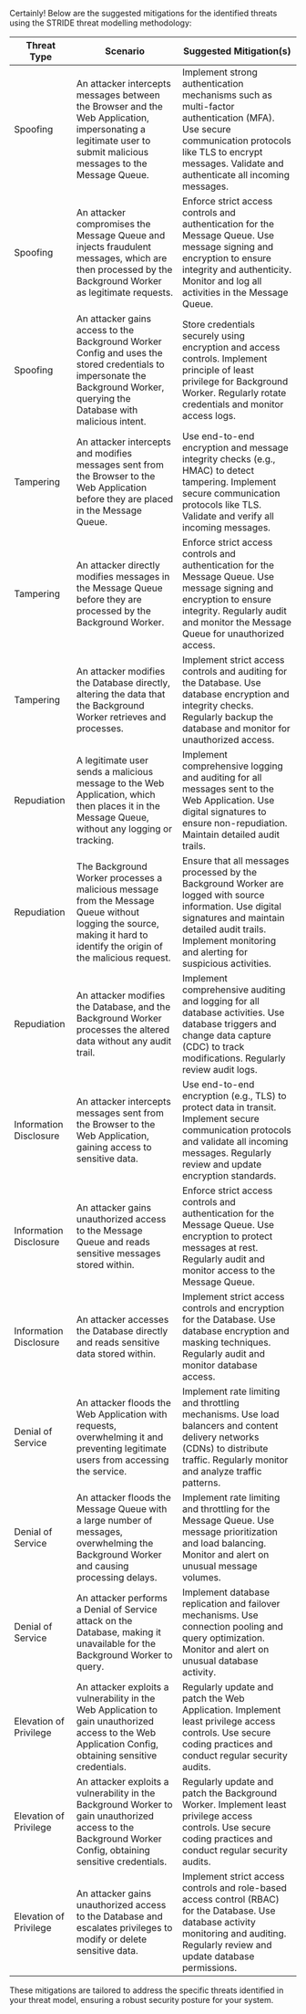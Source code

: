 Certainly! Below are the suggested mitigations for the identified threats using the STRIDE threat modelling methodology:

| Threat Type | Scenario | Suggested Mitigation(s) |
|-------------|----------|-------------------------|
| Spoofing | An attacker intercepts messages between the Browser and the Web Application, impersonating a legitimate user to submit malicious messages to the Message Queue. | Implement strong authentication mechanisms such as multi-factor authentication (MFA). Use secure communication protocols like TLS to encrypt messages. Validate and authenticate all incoming messages. |
| Spoofing | An attacker compromises the Message Queue and injects fraudulent messages, which are then processed by the Background Worker as legitimate requests. | Enforce strict access controls and authentication for the Message Queue. Use message signing and encryption to ensure integrity and authenticity. Monitor and log all activities in the Message Queue. |
| Spoofing | An attacker gains access to the Background Worker Config and uses the stored credentials to impersonate the Background Worker, querying the Database with malicious intent. | Store credentials securely using encryption and access controls. Implement principle of least privilege for Background Worker. Regularly rotate credentials and monitor access logs. |
| Tampering | An attacker intercepts and modifies messages sent from the Browser to the Web Application before they are placed in the Message Queue. | Use end-to-end encryption and message integrity checks (e.g., HMAC) to detect tampering. Implement secure communication protocols like TLS. Validate and verify all incoming messages. |
| Tampering | An attacker directly modifies messages in the Message Queue before they are processed by the Background Worker. | Enforce strict access controls and authentication for the Message Queue. Use message signing and encryption to ensure integrity. Regularly audit and monitor the Message Queue for unauthorized access. |
| Tampering | An attacker modifies the Database directly, altering the data that the Background Worker retrieves and processes. | Implement strict access controls and auditing for the Database. Use database encryption and integrity checks. Regularly backup the database and monitor for unauthorized access. |
| Repudiation | A legitimate user sends a malicious message to the Web Application, which then places it in the Message Queue, without any logging or tracking. | Implement comprehensive logging and auditing for all messages sent to the Web Application. Use digital signatures to ensure non-repudiation. Maintain detailed audit trails. |
| Repudiation | The Background Worker processes a malicious message from the Message Queue without logging the source, making it hard to identify the origin of the malicious request. | Ensure that all messages processed by the Background Worker are logged with source information. Use digital signatures and maintain detailed audit trails. Implement monitoring and alerting for suspicious activities. |
| Repudiation | An attacker modifies the Database, and the Background Worker processes the altered data without any audit trail. | Implement comprehensive auditing and logging for all database activities. Use database triggers and change data capture (CDC) to track modifications. Regularly review audit logs. |
| Information Disclosure | An attacker intercepts messages sent from the Browser to the Web Application, gaining access to sensitive data. | Use end-to-end encryption (e.g., TLS) to protect data in transit. Implement secure communication protocols and validate all incoming messages. Regularly review and update encryption standards. |
| Information Disclosure | An attacker gains unauthorized access to the Message Queue and reads sensitive messages stored within. | Enforce strict access controls and authentication for the Message Queue. Use encryption to protect messages at rest. Regularly audit and monitor access to the Message Queue. |
| Information Disclosure | An attacker accesses the Database directly and reads sensitive data stored within. | Implement strict access controls and encryption for the Database. Use database encryption and masking techniques. Regularly audit and monitor database access. |
| Denial of Service | An attacker floods the Web Application with requests, overwhelming it and preventing legitimate users from accessing the service. | Implement rate limiting and throttling mechanisms. Use load balancers and content delivery networks (CDNs) to distribute traffic. Regularly monitor and analyze traffic patterns. |
| Denial of Service | An attacker floods the Message Queue with a large number of messages, overwhelming the Background Worker and causing processing delays. | Implement rate limiting and throttling for the Message Queue. Use message prioritization and load balancing. Monitor and alert on unusual message volumes. |
| Denial of Service | An attacker performs a Denial of Service attack on the Database, making it unavailable for the Background Worker to query. | Implement database replication and failover mechanisms. Use connection pooling and query optimization. Monitor and alert on unusual database activity. |
| Elevation of Privilege | An attacker exploits a vulnerability in the Web Application to gain unauthorized access to the Web Application Config, obtaining sensitive credentials. | Regularly update and patch the Web Application. Implement least privilege access controls. Use secure coding practices and conduct regular security audits. |
| Elevation of Privilege | An attacker exploits a vulnerability in the Background Worker to gain unauthorized access to the Background Worker Config, obtaining sensitive credentials. | Regularly update and patch the Background Worker. Implement least privilege access controls. Use secure coding practices and conduct regular security audits. |
| Elevation of Privilege | An attacker gains unauthorized access to the Database and escalates privileges to modify or delete sensitive data. | Implement strict access controls and role-based access control (RBAC) for the Database. Use database activity monitoring and auditing. Regularly review and update database permissions. |

These mitigations are tailored to address the specific threats identified in your threat model, ensuring a robust security posture for your system.